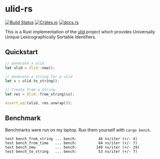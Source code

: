 # ulid-rs

[![Build Status](https://travis-ci.org/dylanhart/ulid-rs.svg?branch=master)](https://travis-ci.org/dylanhart/ulid-rs)
[![Crates.io](https://img.shields.io/crates/v/ulid.svg)](https://crates.io/crates/ulid)
[![docs.rs](https://docs.rs/ulid/badge.svg)](https://docs.rs/ulid)

This is a Rust implementation of the [ulid][ulid] project which provides
Universally Unique Lexicographically Sortable Identifiers.

## Quickstart

```rust
// Generate a ulid
let ulid = Ulid::new();

// Generate a string for a ulid
let s = ulid.to_string();

// Create from a String
let res = Ulid::from_string(&s);

assert_eq!(ulid, res.unwrap());
```

[ulid]: https://github.com/alizain/ulid

## Benchmark

Benchmarks were run on my laptop. Run them yourself with `cargo bench`.

```
test bench_from_string ... bench:          46 ns/iter (+/- 4)
test bench_from_time   ... bench:          84 ns/iter (+/- 7)
test bench_new         ... bench:         148 ns/iter (+/- 29)
test bench_to_string   ... bench:          53 ns/iter (+/- 7)
```
